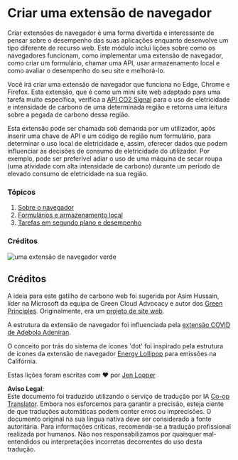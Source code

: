 <!--
CO_OP_TRANSLATOR_METADATA:
{
  "original_hash": "b121a279a6ab39878491f3e572673515",
  "translation_date": "2025-08-24T13:07:26+00:00",
  "source_file": "5-browser-extension/README.md",
  "language_code": "pt"
}
-->
# Criar uma extensão de navegador

Criar extensões de navegador é uma forma divertida e interessante de pensar sobre o desempenho das suas aplicações enquanto desenvolve um tipo diferente de recurso web. Este módulo inclui lições sobre como os navegadores funcionam, como implementar uma extensão de navegador, como criar um formulário, chamar uma API, usar armazenamento local e como avaliar o desempenho do seu site e melhorá-lo.

Você irá criar uma extensão de navegador que funciona no Edge, Chrome e Firefox. Esta extensão, que é como um mini site web adaptado para uma tarefa muito específica, verifica a [API CO2 Signal](https://www.co2signal.com) para o uso de eletricidade e intensidade de carbono de uma determinada região e retorna uma leitura sobre a pegada de carbono dessa região.

Esta extensão pode ser chamada sob demanda por um utilizador, após inserir uma chave de API e um código de região num formulário, para determinar o uso local de eletricidade e, assim, oferecer dados que podem influenciar as decisões de consumo de eletricidade do utilizador. Por exemplo, pode ser preferível adiar o uso de uma máquina de secar roupa (uma atividade com alta intensidade de carbono) durante um período de elevado consumo de eletricidade na sua região.

### Tópicos

1. [Sobre o navegador](1-about-browsers/README.md)
2. [Formulários e armazenamento local](2-forms-browsers-local-storage/README.md)
3. [Tarefas em segundo plano e desempenho](3-background-tasks-and-performance/README.md)

### Créditos

![uma extensão de navegador verde](../../../5-browser-extension/extension-screenshot.png)

## Créditos

A ideia para este gatilho de carbono web foi sugerida por Asim Hussain, líder na Microsoft da equipa de Green Cloud Advocacy e autor dos [Green Principles](https://principles.green/). Originalmente, era um [projeto de site web](https://github.com/jlooper/green).

A estrutura da extensão de navegador foi influenciada pela [extensão COVID de Adebola Adeniran](https://github.com/onedebos/covtension).

O conceito por trás do sistema de ícones 'dot' foi inspirado pela estrutura de ícones da extensão de navegador [Energy Lollipop](https://energylollipop.com/) para emissões na Califórnia.

Estas lições foram escritas com ♥️ por [Jen Looper](https://www.twitter.com/jenlooper)

**Aviso Legal**:  
Este documento foi traduzido utilizando o serviço de tradução por IA [Co-op Translator](https://github.com/Azure/co-op-translator). Embora nos esforcemos para garantir a precisão, esteja ciente de que traduções automáticas podem conter erros ou imprecisões. O documento original na sua língua nativa deve ser considerado a fonte autoritária. Para informações críticas, recomenda-se a tradução profissional realizada por humanos. Não nos responsabilizamos por quaisquer mal-entendidos ou interpretações incorretas decorrentes do uso desta tradução.